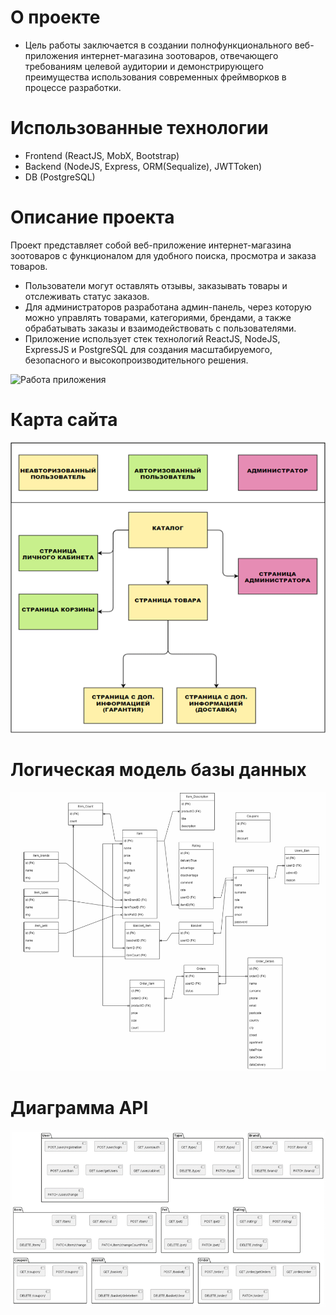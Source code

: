 # О проекте
- Цель работы заключается в создании полнофункционального веб-приложения интернет-магазина зоотоваров, отвечающего требованиям целевой аудитории и демонстрирующего преимущества использования современных фреймворков в процессе разработки.

# Использованные технологии
- Frontend (ReactJS, MobX, Bootstrap)
- Backend (NodeJS, Express, ORM(Sequalize), JWTToken)
- DB (PostgreSQL)

# Описание проекта
Проект представляет собой веб-приложение интернет-магазина зоотоваров с функционалом для удобного поиска, просмотра и заказа товаров. 
- Пользователи могут оставлять отзывы, заказывать товары и отслеживать статус заказов. 
- Для администраторов разработана админ-панель, через которую можно управлять товарами, категориями, брендами, а также обрабатывать заказы и взаимодействовать с пользователями. 
- Приложение использует стек технологий ReactJS, NodeJS, ExpressJS и PostgreSQL для создания масштабируемого, безопасного и высокопроизводительного решения.

![Работа приложения](ZooShop.gif)

# Карта сайта
![Карта сайта с разделенными правами пользователей](map.png)

# Логическая модель базы данных
![Логическая модель базы данных](logicDB.png)

# Диаграмма API
![Диаграмма API](diagrammAPI.png)